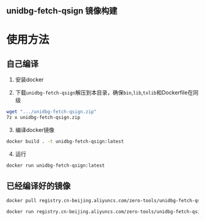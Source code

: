 unidbg-fetch-qsign 镜像构建
----

# 使用方法

## 自己编译
1. 安装docker

2. 下载`unidbg-fetch-qsign`解压到本目录，确保`bin`,`lib`,`txlib`和Dockerfile在同级
```bash
wget ".../unidbg-fetch-qsign.zip"
7z x unidbg-fetch-qsign.zip
```

3. 编译docker镜像
```sh
docker build . -t unidbg-fetch-qsign:latest
```

4. 运行
```sh
docker run unidbg-fetch-qsign:latest
```

## 已经编译好的镜像
```sh
docker pull registry.cn-beijing.aliyuncs.com/zero-tools/unidbg-fetch-qsign:latest

docker run registry.cn-beijing.aliyuncs.com/zero-tools/unidbg-fetch-qsign:latest
```